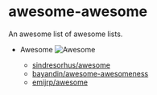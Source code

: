 # awesome-awesome

An awesome list of awesome lists.

- Awesome ![Awesome](https://cdn.rawgit.com/sindresorhus/awesome/d7305f38d29fed78fa85652e3a63e154dd8e8829/media/badge.svg)

  - [sindresorhus/awesome](https://github.com/sindresorhus/awesome)
  - [bayandin/awesome-awesomeness](https://github.com/bayandin/awesome-awesomeness)
  - [emijrp/awesome](https://github.com/emijrp/awesome-awesome)

